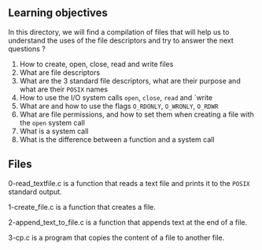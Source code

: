 ## Learning objectives

In this directory, we will find a compilation of files that will help us to understand the uses of the file descriptors and try to answer the next questions ?

 1. How to create, open, close, read and write files
 2. What are file descriptors
 3. What are the 3 standard file descriptors, what are their purpose and what are their  `POSIX`  names
 4. How to use the I/O system calls `open`, `close`, `read` and `write
 5. What are and how to use the flags `O_RDONLY`, `O_WRONLY`, `O_RDWR`
 6. What are file permissions, and how to set them when creating a file with the `open` system call
 7. What is a system call
 8. What is the difference between a function and a system call

## Files
0-read_textfile.c is a function that reads a text file and prints it to the `POSIX` standard output.

1-create_file.c is a function that creates a file.

2-append_text_to_file.c is a function that appends text at the end of a file.

3-cp.c is a program that copies the content of a file to another file.

